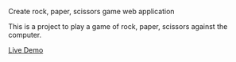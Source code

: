 Create rock, paper, scissors game web application

This is a project to play a game of rock, paper,
scissors against the computer.

[Live Demo](https://jhaseldendev.github.io/rock-paper-scissors/)
